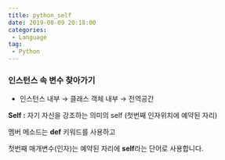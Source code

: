 ```yaml
---
title: python_self
date: 2019-08-09 20:18:00
categories:
 - Language
tag:
 - Python
---
```


### 인스턴스 속 변수 찾아가기

- 인스턴스 내부 → 클래스 객체 내부 → 전역공간



**Self :** 자기 자신을 강조하는 의미의 self (첫번째 인자위치에 예약된 자리)



멤버 메소드는 **def** 키워드를 사용하고

첫번째 매개변수(인자)는 예약된 자리에 **self**라는 단어로 사용합니다.